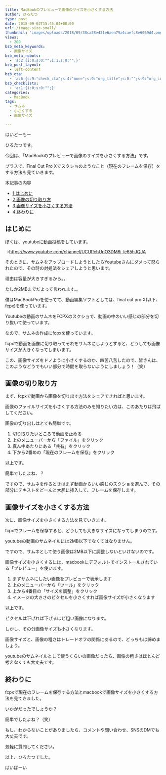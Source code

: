 ```yaml
---
title: MacBookのプレビューで画像のサイズを小さくする方法
author: ひろたつ
type: post
date: 2018-09-02T15:45:04+00:00
url: /image-size-small/
thumbnail: 'images/uploads/2018/09/38ca38e431e6aea79a4caefc8e6069d4.png?fit=304%2C171&ssl=1'
views:
  - 200
bzb_meta_keywords:
  - 画像サイズ
bzb_meta_robots:
  - 'a:2:{i:0;s:0:"";i:1;s:0:"";}'
bzb_post_layout:
  - left-content
bzb_cta:
  - 'a:6:{s:9:"check_cta";s:4:"none";s:9:"org_title";s:0:"";s:9:"org_image";s:0:"";s:11:"org_content";s:0:"";s:15:"org_button_text";s:0:"";s:14:"org_button_url";s:0:"";}'
bzb_checklists:
  - 'a:1:{i:0;s:0:"";}'
categories:
  - MacBook
tags:
  - サムネ
  - 小さくする
  - 画像サイズ

---
```

はいどーもー
  
ひろたつです。

今回は、「MacBookのプレビューで画像のサイズを小さくする方法」です。
  
プラスで、Final Cut Pro Xでスクショのようなこと（現在のフレームを保存）をする方法も見ていきます。

<!--more-->

<div id="toc_container" class="toc_transparent no_bullets">
  <p class="toc_title">
    本記事の内容
  </p>
  
  <ul class="toc_list">
    <li>
      <a href="#i"><span class="toc_number toc_depth_1">1</span> はじめに</a>
    </li>
    <li>
      <a href="#i-2"><span class="toc_number toc_depth_1">2</span> 画像の切り取り方</a>
    </li>
    <li>
      <a href="#i-3"><span class="toc_number toc_depth_1">3</span> 画像サイズを小さくする方法</a>
    </li>
    <li>
      <a href="#i-4"><span class="toc_number toc_depth_1">4</span> 終わりに</a>
    </li>
  </ul>
</div>

## <span id="i">はじめに</span>

ぼくは、youtubeに動画投稿をしています。
  
→<a href="https://www.youtube.com/channel/UCURchUnO3DM8j-le65hJQJA" rel="noopener" target="_blank">https://www.youtube.com/channel/UCURchUnO3DM8j-le65hJQJA</a>

そのときに、サムネをアップロードしようとしたらYoutubeさんにダメって怒られたので、その時の対処法をシェアしようと思います。
  
理由は容量が大きすぎるから。。
  
たしか2MBまでだよって言われます。。

僕はMacBookProを使ってて、動画編集ソフトとしては、final cut pro X(以下、fcpx)を使っています。

Youtubeの動画のサムネをFCPXのスクショで、動画の中のいい感じの部分を切り抜いて使っています。

なので、サムネの作成にfcpxを使っています。
  
fcpxで動画を画像に切り取ってそれをサムネにしようとすると、どうしても画像サイズが大きくなってしまいます。

この、画像サイズをドノように小さくするのか、四苦八苦したので、皆さんは、このようなどうでもいい部分で時間を取らないようにしましょう！（笑）

## <span id="i-2">画像の切り取り方</span>

まず、fcpxで動画から画像を切り出す方法をシェアできればと思います。
  
画像のファイルサイズを小さくする方法のみを知りたい方は、このあたりは飛ばしてください。

画像の切り出しはとても簡単です。

  1. 切り取りたいところで動画を止める
  2. 上のメニューバーから「ファイル」をクリック
  3. 真ん中あたりにある「共有」をクリック
  4. 下から2番めの「現在のフレームを保存」をクリック

以上です。
  
簡単でしたよね、？

ですので、サムネを作るときはまず動画からいい感じのスクショを選んで、その部分にテキストをどーんと大胆に挿入して、フレームを保存します。

## <span id="i-3">画像サイズを小さくする方法</span>

次に、画像サイズを小さくする方法を見ていきます。

fcpxでフレームを保存すると、どうしても大きなサイズになってしまうのです。
  
youtubeの動画のサムネイルには2MB以下でなくてはなりません。

ですので、サムネとして使う画像は2MB以下に調整しないといけないのです。

画像サイズを小さくするには、macbookにデフォルトでインストールされている「プレビュー」を使います。

  1. まずサムネにしたい画像をプレビューで表示します
  2. 上のメニューバーから「ツール」をクリック
  3. 上から4番目の「サイズを調整」をクリック
  4. イメージの大きさのピクセルを小さくすれば画像サイズが小さくなります

以上です。

ピクセルは下げれば下げるほど粗い画像になります。
  
しかし、その分画像サイズも小さくなります。

画像サイズと、画像の粗さはトレードオフの関係にあるので、どっちもは諦めましょう。

youtubeのサムネイルとして使うくらいの画像だったら、画像の粗さはほとんど考えなくても大丈夫です。

## <span id="i-4">終わりに</span>

fcpxで現在のフレームを保存する方法とmacbookで画像サイズを小さくする方法を見てきました。

いかがだったでしょうか？

簡単でしたよね？（笑）

もし、わからないことがありましたら、コメントや問い合わせ、SNSのDMでも大丈夫です。
  
気軽に質問してください。

以上、ひろたつでした。
  
ばいばーい

<div style="font-size: 0px; height: 0px; line-height: 0px; margin: 0; padding: 0; clear: both;">
</div>

